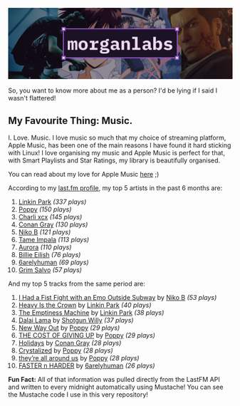 [![GitHub Profile README banner that reads "morganlabs"](./.github/assets/banner_knowmore.png)](https://morganlabs.dev)

So, you want to know more about me as a person? I'd be lying if I said I wasn't
flattered!

## My Favourite Thing: Music.

I. Love. Music. I love music so much that my choice of streaming platform, Apple
Music, has been one of the main reasons I have found it hard sticking with
Linux! I love organising my music and Apple Music is perfect for that, with
Smart Playlists and Star Ratings, my library is beautifully organised.

You can read about my love for Apple Music
[here](https://www.morganlabs.dev/blog/why-i-love-apple-music) ;)

According to my [last.fm profile](https://last.fm/user/morganlabs), my top 5
artists in the past 6 months are:

1. [Linkin Park](https://www.last.fm/music/Linkin+Park) *(337 plays)*
2. [Poppy](https://www.last.fm/music/Poppy) *(150 plays)*
3. [Charli xcx](https://www.last.fm/music/Charli+xcx) *(145 plays)*
4. [Conan Gray](https://www.last.fm/music/Conan+Gray) *(130 plays)*
5. [Niko B](https://www.last.fm/music/Niko+B) *(121 plays)*
6. [Tame Impala](https://www.last.fm/music/Tame+Impala) *(113 plays)*
7. [Aurora](https://www.last.fm/music/Aurora) *(110 plays)*
8. [Billie Eilish](https://www.last.fm/music/Billie+Eilish) *(76 plays)*
9. [6arelyhuman](https://www.last.fm/music/6arelyhuman) *(69 plays)*
10. [Grim Salvo](https://www.last.fm/music/Grim+Salvo) *(57 plays)*

And my top 5 tracks from the same period are:

1. [I Had a Fist Fight with an Emo Outside Subway](https://www.last.fm/music/Niko+B/_/I+Had+a+Fist+Fight+with+an+Emo+Outside+Subway) by [Niko B](https://www.last.fm/music/Niko+B) *(53 plays)*
2. [Heavy Is the Crown](https://www.last.fm/music/Linkin+Park/_/Heavy+Is+the+Crown) by [Linkin Park](https://www.last.fm/music/Linkin+Park) *(40 plays)*
3. [The Emptiness Machine](https://www.last.fm/music/Linkin+Park/_/The+Emptiness+Machine) by [Linkin Park](https://www.last.fm/music/Linkin+Park) *(38 plays)*
4. [Dalai Lama](https://www.last.fm/music/Shotgun+Willy/_/Dalai+Lama) by [Shotgun Willy](https://www.last.fm/music/Shotgun+Willy) *(37 plays)*
5. [New Way Out](https://www.last.fm/music/Poppy/_/New+Way+Out) by [Poppy](https://www.last.fm/music/Poppy) *(29 plays)*
6. [THE COST OF GIVING UP](https://www.last.fm/music/Poppy/_/THE+COST+OF+GIVING+UP) by [Poppy](https://www.last.fm/music/Poppy) *(29 plays)*
7. [Holidays](https://www.last.fm/music/Conan+Gray/_/Holidays) by [Conan Gray](https://www.last.fm/music/Conan+Gray) *(28 plays)*
8. [Crystalized](https://www.last.fm/music/Poppy/_/Crystalized) by [Poppy](https://www.last.fm/music/Poppy) *(28 plays)*
9. [they’re all around us](https://www.last.fm/music/Poppy/_/they%E2%80%99re+all+around+us) by [Poppy](https://www.last.fm/music/Poppy) *(28 plays)*
10. [FASTER n HARDER](https://www.last.fm/music/6arelyhuman/_/FASTER+n+HARDER) by [6arelyhuman](https://www.last.fm/music/6arelyhuman) *(26 plays)*

**Fun Fact:** All of that information was pulled directly from the LastFM API
and written to every midnight automatically using Mustache! You can see the
Mustache code I use in this very repository!
